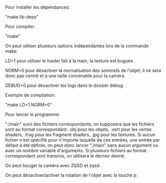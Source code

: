 Pour installer les dépendances:

"make lib-deps"

Pour compiler:

"make"

On peut utiliser plusieurs options indépendantes lors de la commande make:

LD=1 pour utiliser le loader fait à la main, la texture est buguée.

NORM=0 pour désactiver la normalisation des sommets de l'objet, il ne sera donc pas centré et à une taille convenable pour la caméra.

DEBUG=0 pour désactiver les logs dans le dossier debug

Exemple de compilation:

"make LD=1 NORM=0"

Pour lancer le programme:

"./main" suivi des fichiers correspondants, on supposera que les fichiers sont au format correspondant: .obj pour les objets, .vert pour les vertex shaders, .frag pour les fragment shaders, .jpg pour les textures. Si aucun fichier n'est spécifié pour n'importe laquelle de ces entrées, une entrée par défaut à été définie, on peut donc lancer "./main" sans aucun argument ou avec un nombre variable d'arguments.
Si plusieurs fichiers au format correspondant sont transmis, on utilisera le dernier donné.

On peut bouger la caméra avec ZQSD et zqsd.

On peut désactiver/activer la rotation de l'objet avec la touche p.